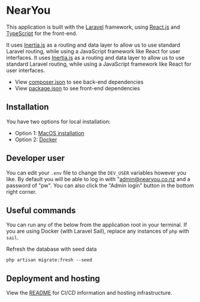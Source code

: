 # NearYou
This application is built with the [Laravel](https://laravel.com/) framework, using [React.js](https://react.dev/) and [TypeScript](https://www.typescriptlang.org/) for the front-end.

It uses [Inertia.js](https://inertiajs.com/) as a routing and data layer to allow us to use standard Laravel routing, while using a JavaScript framework like React for user interfaces.
It uses [Inertia.js](https://inertiajs.com/) as a routing and data layer to allow us to use standard Laravel routing, while using a JavaScript framework like React for user interfaces.
- View [composer.json](composer.json) to see back-end dependencies
- View [package.json](package.json) to see front-end dependencies

## Installation
You have two options for local installation:
- Option 1: [MacOS installation](/docs/local/README.md)
- Option 2: [Docker](/docs/docker/README.md)

## Developer user
You can edit your `.env` file to change the `DEV_USER` variables however you like. By default you will be able to log in with "admin@nearyou.co.nz and a password of "pw". You can also click the "Admin login" button in the bottom right corner.

## Useful commands
You can run any of the below from the application root in your terminal. If you are using Docker (with Laravel Sail), replace any instances of `php` with `sail`.

Refresh the database with seed data
```
php artisan migrate:fresh --seed
```

## Deployment and hosting
View the [README](/docs/deployment/README.md) for CI/CD information and hosting infrastructure.
